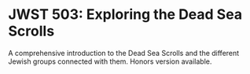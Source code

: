 # JWST 503: Exploring the Dead Sea Scrolls

A comprehensive introduction to the Dead Sea Scrolls and the different Jewish groups connected with them. Honors version available.